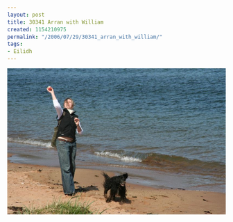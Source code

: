 ```yaml
---
layout: post
title: 30341 Arran with William
created: 1154210975
permalink: "/2006/07/29/30341_arran_with_william/"
tags:
- Eilidh
---
```


<img src="/image/images/IMG_0341.JPG"/>

